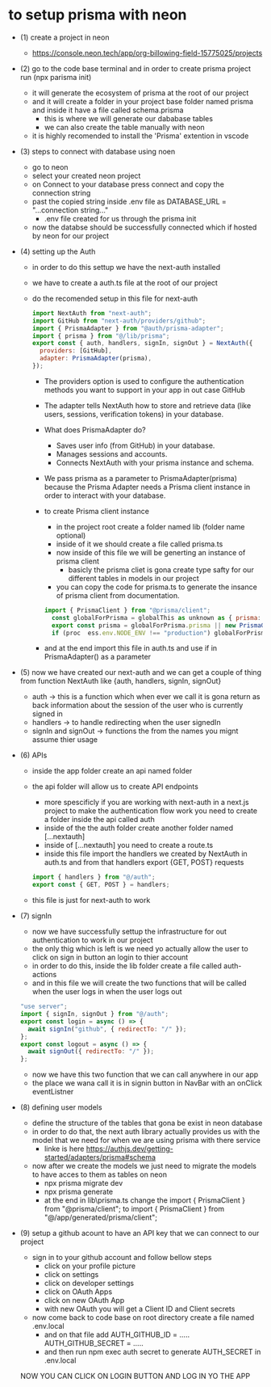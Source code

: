 # to setup prisma with neon

- (1) create a project in neon

  - https://console.neon.tech/app/org-billowing-field-15775025/projects

- (2) go to the code base terminal and in order to create prisma project run (npx parisma init)

  - it will generate the ecosystem of prisma at the root of our project
  - and it will create a folder in your project base folder named prisma and inside it have a file called schema.prisma
    - this is where we will generate our dababase tables
    - we can also create the table manually with neon
  - it is highly recomended to install the 'Prisma' extention in vscode

- (3) steps to connect with database using noen

  - go to neon
  - select your created neon project
  - on Connect to your database press connect and copy the connection string
  - past the copied string inside .env file as DATABASE_URL = "...connection string..."
    - .env file created for us through the prisma init
  - now the databse should be successfully connected which if hosted by neon for our project

- (4) setting up the Auth

  - in order to do this settup we have the next-auth installed
  - we have to create a auth.ts file at the root of our project
  - do the recomended setup in this file for next-auth

    ```js
    import NextAuth from "next-auth";
    import GitHub from "next-auth/providers/github";
    import { PrismaAdapter } from "@auth/prisma-adapter";
    import { prisma } from "@/lib/prisma";
    export const { auth, handlers, signIn, signOut } = NextAuth({
      providers: [GitHub],
      adapter: PrismaAdapter(prisma),
    });
    ```

    - The providers option is used to configure the authentication methods you want to support in your app in out case GitHub
    - The adapter tells NextAuth how to store and retrieve data (like users, sessions, verification tokens) in your database.
    - What does PrismaAdapter do?

      - Saves user info (from GitHub) in your database.
      - Manages sessions and accounts.
      - Connects NextAuth with your prisma instance and schema.

    - We pass prisma as a parameter to PrismaAdapter(prisma) because the Prisma Adapter needs a Prisma client instance in order to interact with your database.
    - to create Prisma client instance

      - in the project root create a folder named lib (folder name optional)
      - inside of it we should create a file called prisma.ts
      - now inside of this file we will be generting an instance of prisma client
        - basicly the prisma cliet is gona create type safty for our different tables in models in our project
      - you can copy the code for prisma.ts to generate the insance of prisma client from documentation.

      ```js
      import { PrismaClient } from "@prisma/client";
        const globalForPrisma = globalThis as unknown as { prisma: PrismaClient };
        export const prisma = globalForPrisma.prisma || new PrismaClient();
        if (proc  ess.env.NODE_ENV !== "production") globalForPrisma.prisma = prisma;
      ```

    - and at the end import this file in auth.ts and use if in PrismaAdapter() as a parameter

- (5) now we have created our next-auth and we can get a couple of thing from function NextAuth like {auth, handlers, signIn, signOut}

  - auth -> this is a function which when ever we call it is gona return as back information about the session of the user who is currently signed in
  - handlers -> to handle redirecting when the user signedIn
  - signIn and signOut -> functions the from the names you mignt assume thier usage

- (6) APIs

  - inside the app folder create an api named folder
  - the api folder will allow us to create API endpoints

    - more spescificly if you are working with next-auth in a next.js project to make the authentication flow work you need to create a folder inside the api called auth
    - inside of the the auth folder create another folder named [...nextauth]
    - inside of [...nextauth] you need to create a route.ts
    - inside this file import the handlers we created by NextAuth in auth.ts and from that handlers export {GET, POST} requests

    ```js
    import { handlers } from "@/auth";
    export const { GET, POST } = handlers;
    ```

  - this file is just for next-auth to work

- (7) signIn

  - now we have successfully settup the infrastructure for out authentication to work in our project
  - the only thig which is left is we need yo actually allow the user to click on sign in button an login to thier account
  - in order to do this, inside the lib folder create a file called auth-actions
  - and in this file we will create the two functions that will be called when the user logs in when the user logs out

  ```js
  "use server";
  import { signIn, signOut } from "@/auth";
  export const login = async () => {
    await signIn("github", { redirectTo: "/" });
  };
  export const logout = async () => {
    await signOut({ redirectTo: "/" });
  };
  ```

  - now we have this two function that we can call anywhere in our app
  - the place we wana call it is in signin button in NavBar with an onClick eventListner

- (8) defining user models

  - define the structure of the tables that gona be exist in neon database
  - in order to do that, the next auth library actually provides us with the model that we need for when we are using prisma with there service
    - linke is here https://authjs.dev/getting-started/adapters/prisma#schema
  - now after we create the models we just need to migrate the models to have acces to them as tables on neon
    - npx prisma migrate dev
    - npx prisma generate
    - at the end in lib\prisma.ts change the import { PrismaClient } from "@prisma/client"; to import { PrismaClient } from "@/app/generated/prisma/client";

- (9) setup a github acount to have an API key that we can connect to our project

  - sign in to your github account and follow bellow steps
    - click on your profile picture
    - click on settings
    - click on developer settings
    - click on OAuth Apps
    - click on new OAuth App
    - with new OAuth you will get a Client ID and Client secrets
  - now come back to code base on root directory create a file named .env.local
    - and on that file add
      AUTH_GITHUB_ID = .....
      AUTH_GITHUB_SECRET = .....
    - and then run npm exec auth secret to generate AUTH_SECRET in .env.local

  NOW YOU CAN CLICK ON LOGIN BUTTON AND LOG IN YO THE APP
